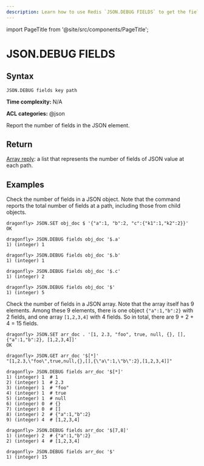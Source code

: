 ```yaml
---
description: Learn how to use Redis `JSON.DEBUG FIELDS` to get the field names in a JSON object for efficient debugging.
---
```


import PageTitle from '@site/src/components/PageTitle';

# JSON.DEBUG FIELDS

<PageTitle title="Redis `JSON.DEBUG FIELDS` Command (Documentation) | Dragonfly" />

## Syntax

    JSON.DEBUG fields key path

**Time complexity:** N/A

**ACL categories:** @json

Report the number of fields in the JSON element.

## Return

[Array reply](https://redis.io/docs/reference/protocol-spec/#arrays): a list that represents the number of fields of JSON value at each path.

## Examples

Check the number of fields in a JSON object.
Note that the command reports the total number of fields at a path, including those from child objects.

```shell
dragonfly> JSON.SET obj_doc $ '{"a":1, "b":2, "c":{"k1":1,"k2":2}}'
OK

dragonfly> JSON.DEBUG fields obj_doc '$.a'
1) (integer) 1

dragonfly> JSON.DEBUG fields obj_doc '$.b'
1) (integer) 1

dragonfly> JSON.DEBUG fields obj_doc '$.c'
1) (integer) 2

dragonfly> JSON.DEBUG fields obj_doc '$'
1) (integer) 5
```

Check the number of fields in a JSON array.
Note that the array itself has 9 elements.
Among these 9 elements, there is one object `{"a":1,"b":2}` with 2 fields, and one array `[1,2,3,4]` with 4 fields.
So in total, there are 9 + 2 + 4 = 15 fields.

```shell
dragonfly> JSON.SET arr_doc . '[1, 2.3, "foo", true, null, {}, [], {"a":1,"b":2}, [1,2,3,4]]'
OK

dragonfly> JSON.GET arr_doc '$[*]'
"[1,2.3,\"foo\",true,null,{},[],{\"a\":1,\"b\":2},[1,2,3,4]]"

dragonfly> JSON.DEBUG fields arr_doc '$[*]'
1) (integer) 1  # 1
2) (integer) 1  # 2.3
3) (integer) 1  # "foo"
4) (integer) 1  # true
5) (integer) 1  # null
6) (integer) 0  # {}
7) (integer) 0  # []
8) (integer) 2  # {"a":1,"b":2}
9) (integer) 4  # [1,2,3,4]

dragonfly> JSON.DEBUG fields arr_doc '$[7,8]'
1) (integer) 2  # {"a":1,"b":2}
2) (integer) 4  # [1,2,3,4]

dragonfly> JSON.DEBUG fields arr_doc '$'
1) (integer) 15
```
